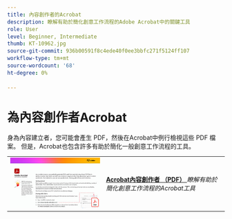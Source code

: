 ```yaml
---
title: 內容創作者的Acrobat
description: 瞭解有助於簡化創意工作流程的Adobe Acrobat中的關鍵工具
role: User
level: Beginner, Intermediate
thumb: KT-10962.jpg
source-git-commit: 936b00591f8c4ede40f0ee3bbfc271f5124ff107
workflow-type: tm+mt
source-wordcount: '68'
ht-degree: 0%

---
```


# 為內容創作者Acrobat

身為內容建立者，您可能會產生 PDF，然後在Acrobat中例行檢視這些 PDF 檔案。 但是，Acrobat也包含許多有助於簡化一般創意工作流程的工具。

<table style="table-layout:auto">
<tr>
 <td>
   <a href="assets/AcrobatforContentCreators.pdf" target="_blank">
      <img alt="為內容創作者Acrobat" src="assets/AcrobatforContentCreators_400.jpg" />
   </a>
  </td>
  <td>
   <a href="assets/AcrobatforContentCreators.pdf" target="_blank"><strong>Acrobat內容創作者 （PDF） </strong></a> <em> 瞭解有助於簡化創意工作流程的Acrobat工具
    </em>
    <br>
  </td>
</tr>
</table>